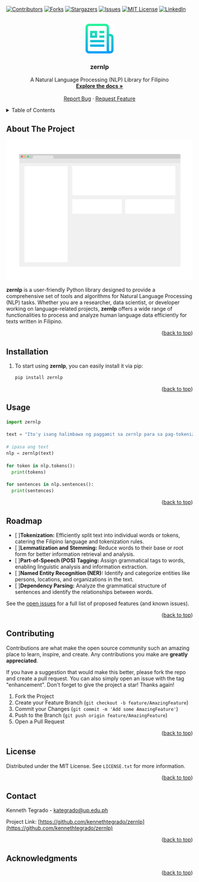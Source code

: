 <div id="top"></div>
<!--
*** Thanks for checking out the Best-README-Template. If you have a suggestion
*** that would make this better, please fork the repo and create a pull request
*** or simply open an issue with the tag "enhancement".
*** Don't forget to give the project a star!
*** Thanks again! Now go create something AMAZING! :D
-->

<!-- PROJECT SHIELDS -->
<!--
*** I'm using markdown "reference style" links for readability.
*** Reference links are enclosed in brackets [ ] instead of parentheses ( ).
*** See the bottom of this document for the declaration of the reference variables
*** for contributors-url, forks-url, etc. This is an optional, concise syntax you may use.
*** https://www.markdownguide.org/basic-syntax/#reference-style-links
-->

[![Contributors][contributors-shield]][contributors-url]
[![Forks][forks-shield]][forks-url]
[![Stargazers][stars-shield]][stars-url]
[![Issues][issues-shield]][issues-url]
[![MIT License][license-shield]][license-url]
[![LinkedIn][linkedin-shield]][linkedin-url]

<!-- PROJECT LOGO -->
<br />
<div align="center">
  <a href="https://github.com/kennethtegrado/zernlp">
    <img src="images/logo.png" alt="Logo" width="80" height="80">
  </a>

<h3 align="center">zernlp</h3>

  <p align="center">
    A Natural Language Processing (NLP) Library for Filipino
    <br />
    <a href="https://github.com/kennethtegrado/zernlp"><strong>Explore the docs »</strong></a>
    <br />
    <br />
    <a href="https://github.com/kennethtegrado/zernlp/issues">Report Bug</a>
    ·
    <a href="https://github.com/kennethtegrado/zernlp/issues">Request Feature</a>
  </p>
</div>

<!-- TABLE OF CONTENTS -->
<details>
  <summary>Table of Contents</summary>
  <ol>
    <li>
      <a href="#about-the-project">About The Project</a>
    </li>
    <li><a href="#installation">Installation</a></li>
    <li><a href="#usage">Usage</a></li>
    <li><a href="#roadmap">Roadmap</a></li>
    <li><a href="#contributing">Contributing</a></li>
    <li><a href="#license">License</a></li>
    <li><a href="#contact">Contact</a></li>
    <li><a href="#acknowledgments">Acknowledgments</a></li>
  </ol>
</details>

<!-- ABOUT THE PROJECT -->

## About The Project

[![Product Name Screen Shot][product-screenshot]](https://example.com)

**zernlp** is a user-friendly Python library designed to provide a comprehensive set of tools and algorithms for Natural Language Processing (NLP) tasks. Whether you are a researcher, data scientist, or developer working on language-related projects, **zernlp** offers a wide range of functionalities to process and analyze human language data efficiently for texts written in Filipino.

<p align="right">(<a href="#top">back to top</a>)</p>

## Installation

1. To start using **zernlp**, you can easily install it via pip:
    ```sh
    pip install zernlp
    ```

<p align="right">(<a href="#top">back to top</a>)</p>

<!-- USAGE EXAMPLES -->

## Usage
```python
import zernlp

text = "Ito'y isang halimbawa ng paggamit sa zernlp para sa pag-tokenize ng isang pangungusap."

# ipasa ang text
nlp = zernlp(text)

for token in nlp.tokens():
  print(tokens)

for sentences in nlp.sentences():
  print(sentences)

```

<p align="right">(<a href="#top">back to top</a>)</p>

<!-- ROADMAP -->

## Roadmap

-   [ ]**Tokenization:** Efficiently split text into individual words or tokens, catering the Filipino language and tokenization rules.
-   [ ]**Lemmatization and Stemming:** Reduce words to their base or root form for better information retrieval and analysis.
-   [ ]**Part-of-Speech (POS) Tagging:** Assign grammatical tags to words, enabling linguistic analysis and information extraction.
-   [ ]**Named Entity Recognition (NER):** Identify and categorize entities like persons, locations, and organizations in the text.
-   [ ]**Dependency Parsing:** Analyze the grammatical structure of sentences and identify the relationships between words.

See the [open issues](https://github.com/kennethtegrado/zernlp/issues) for a full list of proposed features (and known issues).

<p align="right">(<a href="#top">back to top</a>)</p>

<!-- CONTRIBUTING -->

## Contributing

Contributions are what make the open source community such an amazing place to learn, inspire, and create. Any contributions you make are **greatly appreciated**.

If you have a suggestion that would make this better, please fork the repo and create a pull request. You can also simply open an issue with the tag "enhancement".
Don't forget to give the project a star! Thanks again!

1. Fork the Project
2. Create your Feature Branch (`git checkout -b feature/AmazingFeature`)
3. Commit your Changes (`git commit -m 'Add some AmazingFeature'`)
4. Push to the Branch (`git push origin feature/AmazingFeature`)
5. Open a Pull Request

<p align="right">(<a href="#top">back to top</a>)</p>

<!-- LICENSE -->

## License

Distributed under the MIT License. See `LICENSE.txt` for more information.

<p align="right">(<a href="#top">back to top</a>)</p>

<!-- CONTACT -->

## Contact

Kenneth Tegrado - kategrado@up.edu.ph

Project Link: [https://github.com/kennethtegrado/zernlp](https://github.com/kennethtegrado/zernlp)

<p align="right">(<a href="#top">back to top</a>)</p>

<!-- ACKNOWLEDGMENTS -->

## Acknowledgments

<!-- * []()
* []()
* []() -->

<p align="right">(<a href="#top">back to top</a>)</p>

<!-- MARKDOWN LINKS & IMAGES -->
<!-- https://www.markdownguide.org/basic-syntax/#reference-style-links -->

[contributors-shield]: https://img.shields.io/github/contributors/kennethtegrado/zernlp.svg?style=for-the-badge
[contributors-url]: https://github.com/kennethtegrado/zernlp/graphs/contributors
[forks-shield]: https://img.shields.io/github/forks/kennethtegrado/zernlp.svg?style=for-the-badge
[forks-url]: https://github.com/kennethtegrado/zernlp/network/members
[stars-shield]: https://img.shields.io/github/stars/kennethtegrado/zernlp.svg?style=for-the-badge
[stars-url]: https://github.com/kennethtegrado/zernlp/stargazers
[issues-shield]: https://img.shields.io/github/issues/kennethtegrado/zernlp.svg?style=for-the-badge
[issues-url]: https://github.com/kennethtegrado/zernlp/issues
[license-shield]: https://img.shields.io/github/license/kennethtegrado/zernlp.svg?style=for-the-badge
[license-url]: https://github.com/kennethtegrado/zernlp/blob/master/LICENSE.txt
[linkedin-shield]: https://img.shields.io/badge/-LinkedIn-black.svg?style=for-the-badge&logo=linkedin&colorB=555
[linkedin-url]: https://linkedin.com/in/kennethtegrado
[product-screenshot]: images/screenshot.png
